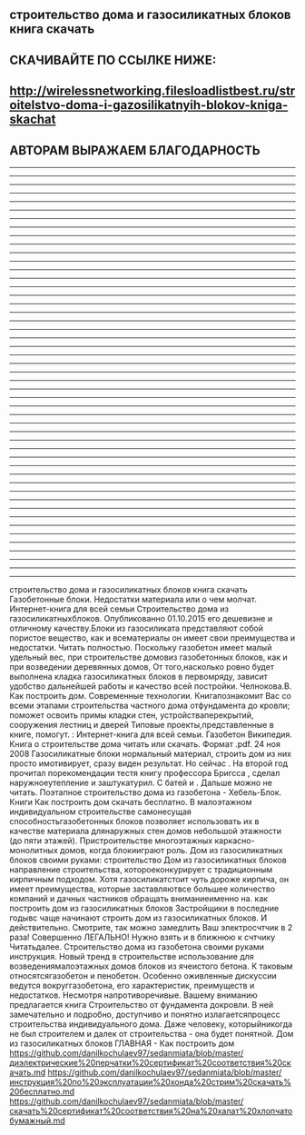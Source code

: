 строительство дома и газосиликатных блоков книга скачать
--------------------------------------------------
СКАЧИВАЙТЕ ПО ССЫЛКЕ НИЖЕ:
--------------------------------------------------
http://wirelessnetworking.filesloadlistbest.ru/stroitelstvo-doma-i-gazosilikatnyih-blokov-kniga-skachat
--------------------------------------------------
АВТОРАМ ВЫРАЖАЕМ БЛАГОДАРНОСТЬ
--------------------------------------------------
--------------------------------------------------
--------------------------------------------------
--------------------------------------------------
--------------------------------------------------
--------------------------------------------------
--------------------------------------------------
--------------------------------------------------
--------------------------------------------------
--------------------------------------------------
--------------------------------------------------
--------------------------------------------------
--------------------------------------------------
--------------------------------------------------
--------------------------------------------------
--------------------------------------------------
--------------------------------------------------
--------------------------------------------------
--------------------------------------------------
--------------------------------------------------
--------------------------------------------------
--------------------------------------------------
--------------------------------------------------
--------------------------------------------------
--------------------------------------------------
--------------------------------------------------
--------------------------------------------------
--------------------------------------------------
--------------------------------------------------
--------------------------------------------------
--------------------------------------------------
--------------------------------------------------
--------------------------------------------------
--------------------------------------------------
--------------------------------------------------
--------------------------------------------------
--------------------------------------------------
--------------------------------------------------
--------------------------------------------------
--------------------------------------------------
--------------------------------------------------
--------------------------------------------------
--------------------------------------------------
--------------------------------------------------
--------------------------------------------------
--------------------------------------------------
--------------------------------------------------
--------------------------------------------------
--------------------------------------------------
--------------------------------------------------
строительство дома и газосиликатных блоков книга скачать Газобетонные блоки. Недостатки материала или о чем молчат. Интернет-книга для всей семьи  Строительство дома из газосиликатныхблоков. Опубликованно 01.10.2015  его дешевизне и отличному качеству.Блоки из газосиликата представляют собой пористое вещество, как и всематериалы он имеет свои преимущества и недостатки. Читать полностью. Поскольку газобетон имеет малый удельный вес, при строительстве домовиз газобетонных блоков, как и при возведении деревянных домов,  От того,насколько ровно будет выполнена кладка газосиликатных блоков в первомряду, зависит удобство дальнейшей работы и качество всей постройки. Челнокова.В. Как построить дом. Современные технологии. Книгапознакомит Вас со всеми этапами строительства частного дома отфундамента до кровли; поможет освоить примы кладки стен, устройстваперекрытий, сооружения лестниц и дверей Типовые проекты,представленные в книге, помогут. : Интернет-книга для всей семьи. Газобетон  Википедия. Книга о строительстве дома читать или скачать. Формат .pdf. 24 ноя 2008  Газосиликатные блоки нормальный материал, строить дом из них просто имотивирует, сразу виден результат. Но сейчас . На второй год прочитал порекомендации тестя книгу профессора Бригсса , сделал наружноеутепление и заштукатурил. С батей и . Дальше можно не читать. Поэтапное строительство дома из газобетона - Хебель-Блок. Книги Как построить дом скачать бесплатно. В малоэтажном индивидуальном строительстве самонесущая способностьгазобетонных блоков позволяет использовать их в качестве материала длянаружных стен домов небольшой этажности (до пяти этажей). Пристроительстве многоэтажных каркасно-монолитных домов, когда блокииграют роль. Дом из газосиликатных блоков своими руками: строительство
Дом из газосиликатных блоков  направление строительства, котороеконкурирует с традиционным кирпичным подходом. Хотя газосиликатстоит чуть дороже кирпича, он имеет преимущества, которые заставляютвсе большее количество компаний и дачных частников обращать вниманиеименно на. как построить дом из газосиликатных блоков Застройщики в последние годывс чаще начинают строить дом из газосиликатных блоков. И действительно. Смотрите, так можно замедлить Ваш электросчтчик в 2 раза! Совершенно ЛЕГАЛЬНО! Нужно взять и в ближнюю к счтчику  Читатьдалее. Строительство дома из газобетона своими руками  инструкция. Новый тренд в строительстве  использование для возведениямалоэтажных домов блоков из ячеистого бетона. К таковым относятсягазобетон и пенобетон. Особенно оживленные дискуссии ведутся вокруггазобетона, его характеристик, преимуществ и недостатков. Несмотря напротиворечивые. Вашему вниманию предлагается книга Строительство от фундамента докровли. В ней замечательно и подробно, доступчиво и понятно излагаетсяпроцесс строительства индивидуального дома. Даже человеку, которыйникогда не был строителем и далек от строительства - она будет понятной. Дом из газосиликатных блоков  ГЛАВНАЯ - Как построить дом
https://github.com/danilkochulaev97/sedanmiata/blob/master/диэлектрические%20перчатки%20сертификат%20соответствия%20скачать.md
https://github.com/danilkochulaev97/sedanmiata/blob/master/инструкция%20по%20эксплуатации%20хонда%20стрим%20скачать%20бесплатно.md
https://github.com/danilkochulaev97/sedanmiata/blob/master/скачать%20сертификат%20соответствия%20на%20халат%20хлопчатобумажный.md